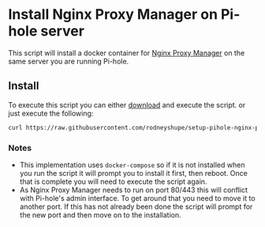 # Install Nginx Proxy Manager on Pi-hole server
This script will install a docker container for [Nginx Proxy Manager](https://nginxproxymanager.com/) on the same server you are running Pi-hole.

## Install

To execute this script you can either [download](https://raw.githubusercontent.com/rodneyshupe/setup-pihole-nginx-proxy-manager/main/setup.sh) and execute the script. or just execute the following:
```sh
curl https://raw.githubusercontent.com/rodneyshupe/setup-pihole-nginx-proxy-manager/main/setup.sh | bash
```

### Notes

* This implementation uses `docker-compose` so if it is not installed when you run the script it will prompt you to install it first, then reboot.  Once that is complete you will need to execute the script again.
* As Nginx Proxy Manager needs to run on port 80/443 this will conflict with Pi-hole's admin interface.  To get around that you need to move it to another port.  If this has not already been done the script will prompt for the new port and then move on to the installation.